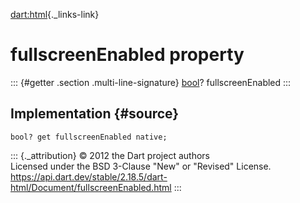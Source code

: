 [dart:html](../../dart-html/dart-html-library){._links-link}

fullscreenEnabled property
==========================

::: {#getter .section .multi-line-signature}
[bool](../../dart-core/bool-class)? fullscreenEnabled
:::

Implementation {#source}
--------------

``` {.language-dart data-language="dart"}
bool? get fullscreenEnabled native;
```

::: {._attribution}
© 2012 the Dart project authors\
Licensed under the BSD 3-Clause \"New\" or \"Revised\" License.\
<https://api.dart.dev/stable/2.18.5/dart-html/Document/fullscreenEnabled.html>
:::
